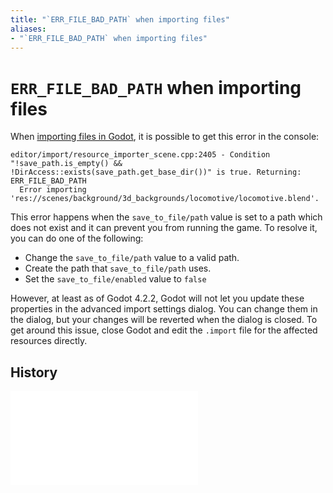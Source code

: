 ```yaml
---
title: "`ERR_FILE_BAD_PATH` when importing files"
aliases:
- "`ERR_FILE_BAD_PATH` when importing files"
---
```


# `ERR_FILE_BAD_PATH` when importing files

When [importing files in Godot](godot-import.md), it is possible to get this error in the console:

```
editor/import/resource_importer_scene.cpp:2405 - Condition "!save_path.is_empty() && !DirAccess::exists(save_path.get_base_dir())" is true. Returning: ERR_FILE_BAD_PATH
  Error importing 'res://scenes/background/3d_backgrounds/locomotive/locomotive.blend'.
```

This error happens when the `save_to_file/path` value is set to a path which does not exist and it can prevent you from running the game. To resolve it, you can do one of the following:
- Change the `save_to_file/path` value to a valid path.
- Create the path that `save_to_file/path` uses.
- Set the `save_to_file/enabled` value to `false`

However, at least as of Godot 4.2.2, Godot will not let you update these properties in the advanced import settings dialog. You can change them in the dialog, but your changes will be reverted when the dialog is closed. To get around this issue, close Godot and edit the `.import` file for the affected resources directly.

## History

![20240616_174856](../entries/20240616_174856.md)
